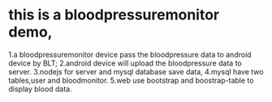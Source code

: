 # this is a bloodpressuremonitor demo,
1.a bloodpressuremonitor device pass the bloodpressure data to android device by BLT;
2.android device will upload the bloodpressure data to server.
3.nodejs for server and mysql database save data,
4.mysql have two tables,user and bloodmonitor.
5.web use bootstrap and boostrap-table to display blood data.

